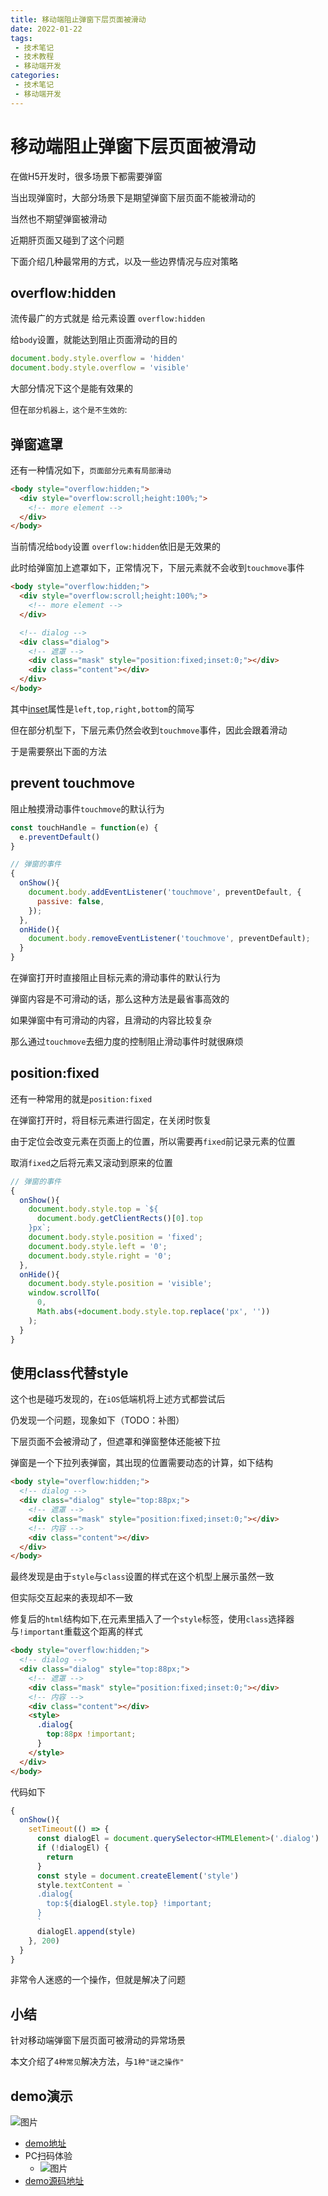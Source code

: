 ```yaml
---
title: 移动端阻止弹窗下层页面被滑动
date: 2022-01-22
tags:
 - 技术笔记
 - 技术教程
 - 移动端开发
categories:
 - 技术笔记
 - 移动端开发
---
```


# 移动端阻止弹窗下层页面被滑动

在做H5开发时，很多场景下都需要弹窗

当出现弹窗时，大部分场景下是期望弹窗下层页面不能被滑动的

当然也不期望弹窗被滑动

近期肝页面又碰到了这个问题

下面介绍几种最常用的方式，以及一些边界情况与应对策略

## overflow:hidden
流传最广的方式就是 给元素设置 `overflow:hidden`

给`body`设置，就能达到阻止页面滑动的目的
```js
document.body.style.overflow = 'hidden'
document.body.style.overflow = 'visible'
```

大部分情况下这个是能有效果的

但在`部分机器上，这个是不生效的`:

## 弹窗遮罩
还有一种情况如下，`页面部分元素有局部滑动`
```html
<body style="overflow:hidden;">
  <div style="overflow:scroll;height:100%;">
    <!-- more element -->
  </div>
</body>
```
当前情况给`body`设置 `overflow:hidden`依旧是无效果的

此时给弹窗加上遮罩如下，正常情况下，下层元素就不会收到`touchmove`事件

```html
<body style="overflow:hidden;">
  <div style="overflow:scroll;height:100%;">
    <!-- more element -->
  </div>

  <!-- dialog -->
  <div class="dialog">
    <!-- 遮罩 -->
    <div class="mask" style="position:fixed;inset:0;"></div>
    <div class="content"></div>
  </div>
</body>
```
其中[inset](https://developer.mozilla.org/en-US/docs/Web/CSS/inset)属性是`left,top,right,bottom`的简写

但在部分机型下，下层元素仍然会收到`touchmove`事件，因此会跟着滑动

于是需要祭出下面的方法
## prevent touchmove
阻止触摸滑动事件`touchmove`的默认行为

```js
const touchHandle = function(e) {
  e.preventDefault()
}

// 弹窗的事件
{
  onShow(){
    document.body.addEventListener('touchmove', preventDefault, {
      passive: false,
    });
  },
  onHide(){
    document.body.removeEventListener('touchmove', preventDefault);
  }
}
```
在弹窗打开时直接阻止目标元素的滑动事件的默认行为

弹窗内容是不可滑动的话，那么这种方法是最省事高效的

如果弹窗中有可滑动的内容，且滑动的内容比较复杂

那么通过`touchmove`去细力度的控制阻止滑动事件时就很麻烦

## position:fixed
还有一种常用的就是`position:fixed`

在弹窗打开时，将目标元素进行固定，在关闭时恢复

由于定位会改变元素在页面上的位置，所以需要再`fixed`前记录元素的位置

取消`fixed`之后将元素又滚动到原来的位置
```js
// 弹窗的事件
{
  onShow(){
    document.body.style.top = `${
      document.body.getClientRects()[0].top
    }px`;
    document.body.style.position = 'fixed';
    document.body.style.left = '0';
    document.body.style.right = '0';
  },
  onHide(){
    document.body.style.position = 'visible';
    window.scrollTo(
      0,
      Math.abs(+document.body.style.top.replace('px', ''))
    );
  }
}
```

## 使用class代替style
这个也是碰巧发现的，在`iOS`低端机将上述方式都尝试后

仍发现一个问题，现象如下（TODO：补图）

下层页面不会被滑动了，但遮罩和弹窗整体还能被下拉

弹窗是一个下拉列表弹窗，其出现的位置需要动态的计算，如下结构

```html
<body style="overflow:hidden;">
  <!-- dialog -->
  <div class="dialog" style="top:88px;">
    <!-- 遮罩 -->
    <div class="mask" style="position:fixed;inset:0;"></div>
    <!-- 内容 -->
    <div class="content"></div>
  </div>
</body>
```

最终发现是由于`style`与`class`设置的样式在这个机型上展示虽然一致

但实际交互起来的表现却不一致

修复后的`html`结构如下,在元素里插入了一个`style`标签，使用`class`选择器与`!important`重载这个距离的样式
```html
<body style="overflow:hidden;">
  <!-- dialog -->
  <div class="dialog" style="top:88px;">
    <!-- 遮罩 -->
    <div class="mask" style="position:fixed;inset:0;"></div>
    <!-- 内容 -->
    <div class="content"></div>
    <style>
      .dialog{
        top:88px !important;
      }
    </style>
  </div>
</body>
```
代码如下
```ts
{
  onShow(){
    setTimeout(() => {
      const dialogEl = document.querySelector<HTMLElement>('.dialog')
      if (!dialogEl) {
        return
      }
      const style = document.createElement('style')
      style.textContent = `
      .dialog{
        top:${dialogEl.style.top} !important;
      }
      `
      dialogEl.append(style)
    }, 200)
  }
}
```
非常令人迷惑的一个操作，但就是解决了问题

## 小结
针对移动端弹窗下层页面可被滑动的异常场景

本文介绍了`4种常见`解决方法，与`1种"谜之操作"`

## demo演示
![图片](https://img.cdn.sugarat.top/mdImg/MTY0MjkzODA2NTUyNA==642938065524)

* [demo地址](https://test-demo-6gd4lnn3e3ca39f5-1256505457.tcloudbaseapp.com/dialog-h5-fixed-case/)
* PC扫码体验
  * ![图片](https://img.cdn.sugarat.top/mdImg/MTY0MjkzODExOTA1MQ==642938119051)
* [demo源码地址](https://stackblitz.com/edit/vitejs-vite-xgqbt6?file=src%2Fmain.ts&terminal=dev)
